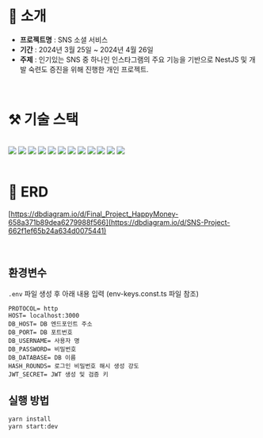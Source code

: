 # 📝 소개

- **프로젝트명** : SNS 소셜 서비스
- **기간** : 2024년 3월 25일 ~ 2024년 4월 26일
- **주제** : 인기있는 SNS 중 하나인 인스타그램의 주요 기능을 기반으로 NestJS 및 개발 숙련도 증진을 위해 진행한 개인 프로젝트.
<br>

# ⚒ 기술 스택

<br>

<div dir="auto">
<img src="https://img.shields.io/badge/postgreSQL-4479A1?style=for-the-badge&logo=postgreSQL&logoColor=white">
<img src="https://img.shields.io/badge/Node.js-339933?style=for-the-badge&logo=Node.js&logoColor=white">
<img src="https://img.shields.io/badge/NestJS-E0234E?style=for-the-badge&logo=NestJS&logoColor=white">
<img src="https://img.shields.io/badge/Typeorm-262627?style=for-the-badge&logo=Typeorm&logoColor=white">
<img src="https://img.shields.io/badge/TypeScript-3178C6?style=for-the-badge&logo=TypeScript&logoColor=white">
<img src="https://img.shields.io/badge/Web Socket-010101?style=for-the-badge&logo=socketdotio&logoColor=white">
<img src="https://img.shields.io/badge/multer-4479A1?style=for-the-badge&logo=multer&logoColor=white">
<img src="https://img.shields.io/badge/rxjs-4479A1?style=for-the-badge&logo=rxjs&logoColor=white">
<img src="https://img.shields.io/badge/Git-F05032?style=for-the-badge&logo=Git&logoColor=white">
<img src="https://img.shields.io/badge/GitHub-181717?style=for-the-badge&logo=GitHub&logoColor=white">
<img src="https://img.shields.io/badge/Postman-181717?style=for-the-badge&logo=Postman&logoColor=white">
<img src="https://img.shields.io/badge/PaAdmin-181717?style=for-the-badge&logo=Pgadmin&logoColor=white">
</div>

<br>

# 📒 ERD

[https://dbdiagram.io/d/Final_Project_HappyMoney-658a371b89dea6279988f566](https://dbdiagram.io/d/SNS-Project-662f1ef65b24a634d0075441)

<br>

## 환경변수

`.env` 파일 생성 후 아래 내용 입력 (env-keys.const.ts 파일 참조)

```
PROTOCOL= http
HOST= localhost:3000
DB_HOST= DB 엔드포인트 주소
DB_PORT= DB 포트번호
DB_USERNAME= 사용자 명
DB_PASSWORD= 비밀번호
DB_DATABASE= DB 이름
HASH_ROUNDS= 로그인 비밀번호 해시 생성 강도
JWT_SECRET= JWT 생성 및 검증 키
```

## 실행 방법

```sh
yarn install
yarn start:dev
```
